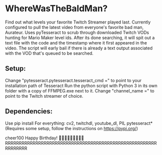 # WhereWasTheBaldMan?
 Find out what levels your favorite Twitch Streamer played last. Currently configured to pull the latest video from everyone's favorite bad man, Aurateur.
 Uses pyTesseract to scrub through downloaded Twitch VODs hunting for Mario Maker level ids. After its done searching, it will spit out a text file with the code and the timestamp where it first appeared in the video.
 The script will early bail if there is already a text output associated with the VOD that's queued to be searched.

## Setup:
  Change "pytesseract.pytesseract.tesseract_cmd =" to point to your installation path of Tesseract
  Run the python script with Python 3 in its own folder with a copy of FFMPEG.exe next to it. Change "channel_name =" to point to the Twitch streamer of choice. 

## Dependencies:
  Use pip install <x> For everything: cv2, twitchdl, youtube_dl, PIL pytesseract* (Requires some setup, follow the instructions on https://pypi.org/)
 
cheer100 Happy Birthday! 🙌🙌🙌🙌🙌🙌🙌🙌🙌 RRRRRRRRRRRRRRRRRRRRRRRRRRRRRRRRRRRRRRRRRRRRRRRRRRRRRRRRRRRRRRR
